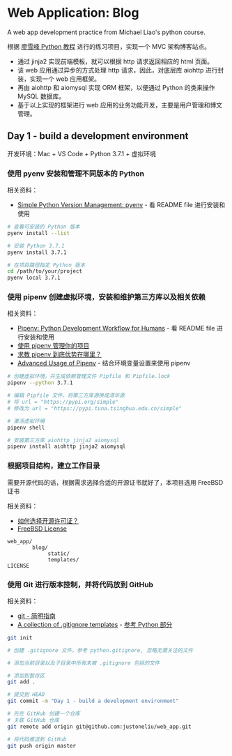 # Web Application: Blog

A web app development practice from Michael Liao's python course.

根据 [廖雪峰 Python 教程](https://www.liaoxuefeng.com/wiki/0014316089557264a6b348958f449949df42a6d3a2e542c000/001432170876125c96f6cc10717484baea0c6da9bee2be4000) 进行的练习项目，实现一个 MVC 架构博客站点。

* 通过 jinja2 实现前端模板，就可以根据 http 请求返回相应的 html 页面。
* 该 web 应用通过异步的方式处理 http 请求，因此，对底层库 aiohttp 进行封装，实现一个 web 应用框架。
* 再由 aiohttp 和 aiomysql 实现 ORM 框架，以便通过 Python 的类来操作 MySQL 数据库。
* 基于以上实现的框架进行 web 应用的业务功能开发，主要是用户管理和博文管理。

## Day 1 - build a development environment

开发环境：Mac + VS Code + Python 3.7.1 + 虚拟环境

### 使用 pyenv 安装和管理不同版本的 Python

相关资料：

* [Simple Python Version Management: pyenv](https://github.com/pyenv/pyenv) - 看 README file 进行安装和使用

```bash
# 查看可安装的 Python 版本
pyenv install --list

# 安装 Python 3.7.1
pyenv install 3.7.1

# 在项目路径指定 Python 版本
cd /path/to/your/project
pyenv local 3.7.1
```

### 使用 pipenv 创建虚拟环境，安装和维护第三方库以及相关依赖

相关资料：

* [Pipenv: Python Development Workflow for Humans](https://github.com/pypa/pipenv) - 看 README file 进行安装和使用
* [使用 pipenv 管理你的项目](https://zhuanlan.zhihu.com/p/32913361)
* [求教 pipenv 到底优势在哪里？](https://www.v2ex.com/t/432899)
* [Advanced Usage of Pipenv](https://pipenv.readthedocs.io/en/latest/advanced/#configuration-with-environment-variables) - 结合环境变量设置来使用 pipenv

```bash
# 创建虚拟环境，并生成依赖管理文件 Pipfile 和 Pipfile.lock
pipenv --python 3.7.1

# 编辑 Pipfile 文件，将第三方库源换成清华源
# 将 url = "https://pypi.org/simple"
# 修改为 url = "https://pypi.tuna.tsinghua.edu.cn/simple"

# 激活虚拟环境
pipenv shell

# 安装第三方库 aiohttp jinja2 aiomysql
pipenv install aiohttp jinja2 aiomysql
```

### 根据项目结构，建立工作目录

需要开源代码的话，根据需求选择合适的开源证书就好了，本项目选用 FreeBSD 证书

相关资料：

* [如何选择开源许可证？](http://www.ruanyifeng.com/blog/2011/05/how_to_choose_free_software_licenses.html)
* [FreeBSD License](https://en.wikipedia.org/wiki/BSD_licenses)

```text
web_app/
        blog/
             static/
             templates/
LICENSE
```

### 使用 Git 进行版本控制，并将代码放到 GitHub

相关资料：

* [git - 简明指南](http://rogerdudler.github.io/git-guide/index.zh.html)
* [A collection of .gitignore templates](https://github.com/github/gitignore) - [参考 Python 部分](https://github.com/github/gitignore/blob/master/Python.gitignore)

```bash
git init

# 创建 .gitignore 文件，参考 python.gitignore, 忽略无需关注的文件

# 添加当前目录以及子目录中所有未被 .gitignore 包括的文件

# 添加到暂存区
git add .

# 提交到 HEAD
git commit -m "Day 1 - build a development environment"

# 先在 GitHub 创建一个仓库
# 关联 GitHub 仓库
git remote add origin git@github.com:justoneliu/web_app.git

# 将代码推送到 GitHub
git push origin master
```
